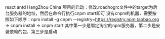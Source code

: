 react
antd
HangZhou
China
项目的启动：修改.roadhogrc文件中的target为后台服务器的地址，然后在命令行执行cnpm start即可
没有cnpm的机器，需要按照如下顺序：npm install -g cnpm --registry=https://registry.npm.taobao.org -> cnpm install -> cnpm start
其中第一步是绑定淘宝的npm服务器，第二步是安装依赖的包，第三步是启动

